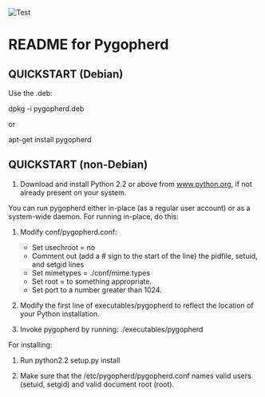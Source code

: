 ![Test](https://github.com/michael-lazar/pygopherd/workflows/Test/badge.svg)

README for Pygopherd
===========================================================================

QUICKSTART (Debian)
-------------------

Use the .deb:

dpkg -i pygopherd.deb

or

apt-get install pygopherd

QUICKSTART (non-Debian)
-----------------------

1. Download and install Python 2.2 or above from www.python.org, if not already
   present on your system.

You can run pygopherd either in-place (as a regular user account) or
as a system-wide daemon.  For running in-place, do this:

1. Modify conf/pygopherd.conf:
   * Set usechroot = no
   * Comment out (add a # sign to the start of the line) the 
     pidfile, setuid, and setgid lines
   * Set mimetypes = ./conf/mime.types
   * Set root = to something appropriate.
   * Set port to a number greater than 1024.

2. Modify the first line of executables/pygopherd to reflect
   the location of your Python installation.

3. Invoke pygopherd by running:
   ./executables/pygopherd

For installing:

1. Run python2.2 setup.py install

2. Make sure that the /etc/pygopherd/pygopherd.conf names valid users
   (setuid, setgid) and valid document root (root).

